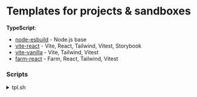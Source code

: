 # Templates for projects & sandboxes

**TypeScript**:

- [node-esbuild](./node-esbuild) - Node.js base
- [vite-react](./vite-react) - Vite, React, Tailwind, Vitest, Storybook
- [vite-vanilla](./vite-vanilla) - Vite, Tailwind, Vitest
- [farm-react](./farm-react) - Farm, React, Tailwind, Vitest

### Scripts

<details>
<summary>tpl.sh</summary>

```sh
#!/usr/bin/env bash
set -euo pipefail
IFS=$'\n\t'

# paths
CWD=$PWD
TEMPLATES_DIR=~/templates

pick_template() {
cd "$TEMPLATES_DIR"
fd . -td -d 1 | fzf
}

main() {
    # select template
    local selected_template source destination
    selected_template=$(pick_template)
    if [[ -z "$selected_template" ]]; then
    exit
    fi
    source="$TEMPLATES_DIR/$selected_template"
    echo "Source: $source"

    # select destination
    echo -n 'Destination: '
    read -i "$CWD/" -e -r destination

    # apply
    if [ -d "$destination" ]; then
    cp -r "$source""/*" "$destination"
    else
    cp -r "$source" "$destination"
    fi
    git init
}

main
```

</details>
